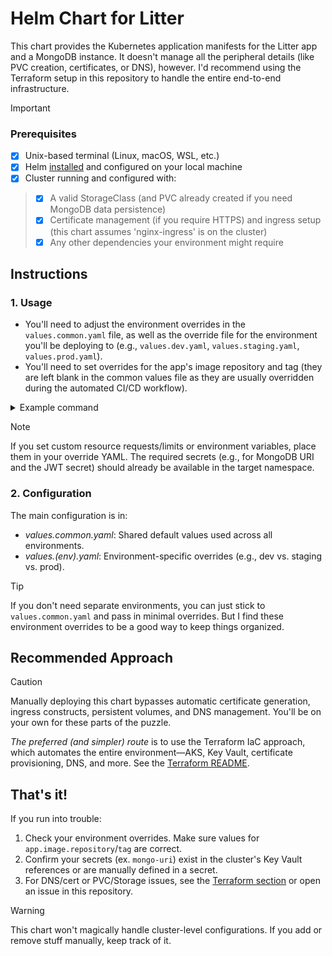 # Helm Chart for Litter

This chart provides the Kubernetes application manifests for the Litter app and a MongoDB instance.
It doesn't manage all the peripheral details (like PVC creation, certificates, or DNS), however.
I'd recommend using the Terraform setup in this repository to handle the entire end-to-end infrastructure.

> [!IMPORTANT]
> ### Prerequisites
> - [x] Unix-based terminal (Linux, macOS, WSL, etc.)
> - [x] Helm [installed](https://helm.sh/docs/intro/install/) and configured on your local machine
> - [x] Cluster running and configured with:
>> - [x] A valid StorageClass (and PVC already created if you need MongoDB data persistence)
>> - [x] Certificate management (if you require HTTPS) and ingress setup (this chart assumes 'nginx-ingress' is on the cluster)
>> - [x] Any other dependencies your environment might require

## Instructions

### 1. Usage

* You'll need to adjust the environment overrides in the `values.common.yaml` file, as well as the override file for the
  environment you'll be deploying to (e.g., `values.dev.yaml`, `values.staging.yaml`, `values.prod.yaml`).
* You'll need to set overrides for the app's image repository and tag (they are left blank in the common values file as
  they are usually overridden during the automated CI/CD workflow).

<details>
<summary>Example command</summary>

```bash
helm install litter ./chart \
  --namespace your-namespace \
  --create-namespace \
  -f ./chart/values.common.yaml \
  -f ./chart/values.dev.yaml \
  --set app.image.repository=<your-repo> \
  --set app.image.tag="latest" # or a specific tag
```

</details>

> [!NOTE]
> If you set custom resource requests/limits or environment variables, place them in your override YAML.
> The required secrets (e.g., for MongoDB URI and the JWT secret) should already be available in the target namespace.

### 2. Configuration

The main configuration is in:

* *values.common.yaml*: Shared default values used across all environments.
* *values.(env).yaml*: Environment-specific overrides (e.g., dev vs. staging vs. prod).

> [!TIP]
> If you don't need separate environments, you can just stick to `values.common.yaml` and pass in minimal overrides.
> But I find these environment overrides to be a good way to keep things organized.

## Recommended Approach

> [!CAUTION]
> Manually deploying this chart bypasses automatic certificate generation, ingress constructs, persistent volumes, and DNS management.
> You'll be on your own for these parts of the puzzle.

*The preferred (_and simpler_) route* is to use the Terraform IaC approach, which automates the entire environment—AKS,
Key Vault, certificate provisioning, DNS, and more.
See the [Terraform README](../terraform/README.md).

## That's it!

If you run into trouble:

1. Check your environment overrides.
   Make sure values for `app.image.repository`/`tag` are correct.
2. Confirm your secrets (ex. `mongo-uri`) exist in the cluster's Key Vault references or are manually defined in a
   secret.
3. For DNS/cert or PVC/Storage issues, see the [Terraform section](../terraform/README.md) or open an issue in this
   repository.

> [!WARNING]
> This chart won't magically handle cluster-level configurations.
> If you add or remove stuff manually, keep track of it.
